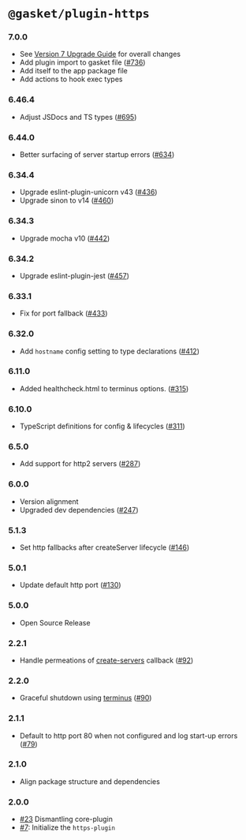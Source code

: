 # `@gasket/plugin-https`

### 7.0.0

- See [Version 7 Upgrade Guide] for overall changes
- Add plugin import to gasket file ([#736])
- Add itself to the app package file
- Add actions to hook exec types

### 6.46.4

- Adjust JSDocs and TS types ([#695])

### 6.44.0

- Better surfacing of server startup errors ([#634])

### 6.34.4

- Upgrade eslint-plugin-unicorn v43 ([#436])
- Upgrade sinon to v14 ([#460])

### 6.34.3

- Upgrade mocha v10 ([#442])

### 6.34.2

- Upgrade eslint-plugin-jest ([#457])

### 6.33.1

- Fix for port fallback ([#433])

### 6.32.0

- Add `hostname` config setting to type declarations ([#412])

### 6.11.0

- Added healthcheck.html to terminus options. ([#315])

### 6.10.0

- TypeScript definitions for config & lifecycles ([#311])

### 6.5.0

- Add support for http2 servers ([#287])

### 6.0.0

- Version alignment
- Upgraded dev dependencies ([#247])

### 5.1.3

- Set http fallbacks after createServer lifecycle ([#146])

### 5.0.1

- Update default http port ([#130])

### 5.0.0

- Open Source Release

### 2.2.1

- Handle permeations of [create-servers] callback ([#92])

### 2.2.0

- Graceful shutdown using [terminus] ([#90])

### 2.1.1

- Default to http port 80 when not configured and log start-up errors ([#79])

### 2.1.0

- Align package structure and dependencies

### 2.0.0

- [#23] Dismantling core-plugin
- [#7]: Initialize the `https-plugin`


[Version 7 Upgrade Guide]: /docs/upgrade-to-7.md
[#7]: https://github.com/godaddy/gasket/pull/7
[#23]: https://github.com/godaddy/gasket/pull/23
[#79]: https://github.com/godaddy/gasket/pull/79
[#90]: https://github.com/godaddy/gasket/pull/90
[#92]: https://github.com/godaddy/gasket/pull/92
[#130]: https://github.com/godaddy/gasket/pull/130
[#146]: https://github.com/godaddy/gasket/pull/146
[#247]: https://github.com/godaddy/gasket/pull/247
[#287]: https://github.com/godaddy/gasket/pull/287
[#311]: https://github.com/godaddy/gasket/pull/311
[#315]: https://github.com/godaddy/gasket/pull/315
[#412]: https://github.com/godaddy/gasket/pull/412
[#433]: https://github.com/godaddy/gasket/pull/433
[#436]: https://github.com/godaddy/gasket/pull/436
[#457]: https://github.com/godaddy/gasket/pull/457
[#442]: https://github.com/godaddy/gasket/pull/442
[#460]: https://github.com/godaddy/gasket/pull/460
[#634]: https://github.com/godaddy/gasket/pull/634
[#695]: https://github.com/godaddy/gasket/pull/695
[#736]: https://github.com/godaddy/gasket/pull/736

[terminus]: https://github.com/godaddy/terminus
[create-servers]: https://github.com/http-party/create-servers
